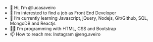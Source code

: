 - 👋 Hi, I’m @lucasaveiro
- 👀 I’m interested to find a job as Front End Developer
- 🌱 I’m currently learning Javascript, jQuery, Nodejs, Git/Github, SQL, MongoDB and Reactjs
- 👨‍💻 I’m programming with HTML, CSS and Bootstrap
- 📫 How to reach me: Instagram @eng.aveiro

<!---
lucasaveiro/lucasaveiro is a ✨ special ✨ repository because its `README.md` (this file) appears on your GitHub profile.
You can click the Preview link to take a look at your changes.
--->
